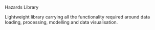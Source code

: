 Hazards Library

Lightweight library carrying all the functionality required around data loading, processing, modelling and data visualisation.

